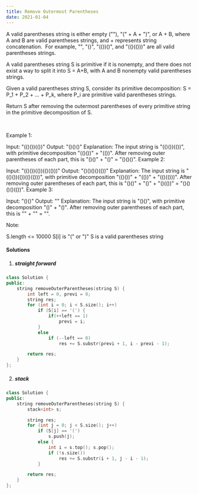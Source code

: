 ```yaml
---
title: Remove Outermost Parentheses
date: 2021-01-04
---
```

A valid parentheses string is either empty (""), "(" + A + ")", or A + B, where A and B are valid parentheses strings, and + represents string concatenation.  For example, "", "()", "(())()", and "(()(()))" are all valid parentheses strings.

A valid parentheses string S is primitive if it is nonempty, and there does not exist a way to split it into S = A+B, with A and B nonempty valid parentheses strings.

Given a valid parentheses string S, consider its primitive decomposition: S = P_1 + P_2 + ... + P_k, where P_i are primitive valid parentheses strings.

Return S after removing the outermost parentheses of every primitive string in the primitive decomposition of S.

 

Example 1:

Input: "(()())(())"
Output: "()()()"
Explanation: 
The input string is "(()())(())", with primitive decomposition "(()())" + "(())".
After removing outer parentheses of each part, this is "()()" + "()" = "()()()".
Example 2:

Input: "(()())(())(()(()))"
Output: "()()()()(())"
Explanation: 
The input string is "(()())(())(()(()))", with primitive decomposition "(()())" + "(())" + "(()(()))".
After removing outer parentheses of each part, this is "()()" + "()" + "()(())" = "()()()()(())".
Example 3:

Input: "()()"
Output: ""
Explanation: 
The input string is "()()", with primitive decomposition "()" + "()".
After removing outer parentheses of each part, this is "" + "" = "".
 

Note:

S.length <= 10000
S[i] is "(" or ")"
S is a valid parentheses string

#### Solutions

1. ##### straight forward

```cpp
class Solution {
public:
    string removeOuterParentheses(string S) {
        int left = 0, previ = 0;
        string res;
        for (int i = 0; i < S.size(); i++)
            if (S[i] == '(') {
                if(++left == 1)
                    previ = i;
            }
            else
                if (--left == 0)
                    res += S.substr(previ + 1, i - previ - 1);

        return res;
    }
};
```

2. ##### stack

```cpp
class Solution {
public:
    string removeOuterParentheses(string S) {
        stack<int> s;

        string res;
        for (int j = 0; j < S.size(); j++)
            if (S[j] == '(')
                s.push(j);
            else {
                int i = s.top(); s.pop();
                if (!s.size())
                    res += S.substr(i + 1, j - i - 1); 
            }

        return res;
    }
};
```